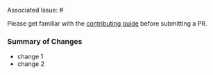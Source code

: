 Associated Issue: #<issue number>

Please get familiar with the [contributing guide](https://github.com/ollelauribostrom/sverigesradio/blob/master/.github/CONTRIBUTING.md) before submitting a PR.

### Summary of Changes

- change 1
- change 2
